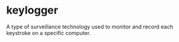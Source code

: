 # keylogger
A type of surveillance technology used to monitor and record each keystroke on a specific computer.
